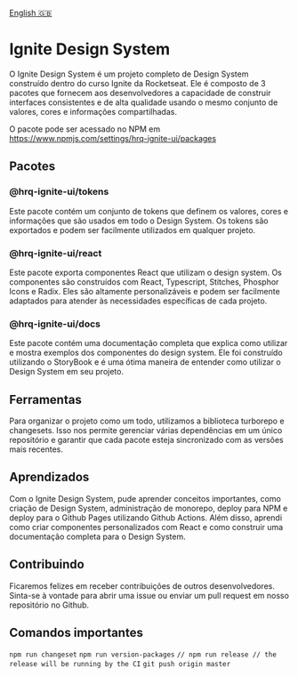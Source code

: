 [English 🇬🇧](README.md)

# Ignite Design System

O Ignite Design System é um projeto completo de Design System construído dentro do curso Ignite da Rocketseat. Ele é composto de 3 pacotes que fornecem aos desenvolvedores a capacidade de construir interfaces consistentes e de alta qualidade usando o mesmo conjunto de valores, cores e informações compartilhadas.

O pacote pode ser acessado no NPM em https://www.npmjs.com/settings/hrq-ignite-ui/packages

## Pacotes

### @hrq-ignite-ui/tokens

Este pacote contém um conjunto de tokens que definem os valores, cores e informações que são usados em todo o Design System. Os tokens são exportados e podem ser facilmente utilizados em qualquer projeto.

### @hrq-ignite-ui/react

Este pacote exporta componentes React que utilizam o design system. Os componentes são construídos com React, Typescript, Stitches, Phosphor Icons e Radix. Eles são altamente personalizáveis e podem ser facilmente adaptados para atender às necessidades específicas de cada projeto.
    
### @hrq-ignite-ui/docs

Este pacote contém uma documentação completa que explica como utilizar e mostra exemplos dos componentes do design system. Ele foi construído utilizando o StoryBook e é uma ótima maneira de entender como utilizar o Design System em seu projeto.
    
## Ferramentas

Para organizar o projeto como um todo, utilizamos a biblioteca turborepo e changesets. Isso nos permite gerenciar várias dependências em um único repositório e garantir que cada pacote esteja sincronizado com as versões mais recentes.

## Aprendizados

Com o Ignite Design System, pude aprender conceitos importantes, como criação de Design System, administração de monorepo, deploy para NPM e deploy para o Github Pages utilizando Github Actions. Além disso, aprendi como criar componentes personalizados com React e como construir uma documentação completa para o Design System.

## Contribuindo

Ficaremos felizes em receber contribuições de outros desenvolvedores. Sinta-se à vontade para abrir uma issue ou enviar um pull request em nosso repositório no Github.

## Comandos importantes

`npm run changeset`
`npm run version-packages`
`// npm run release // the release will be running by the CI`
`git push origin master`
